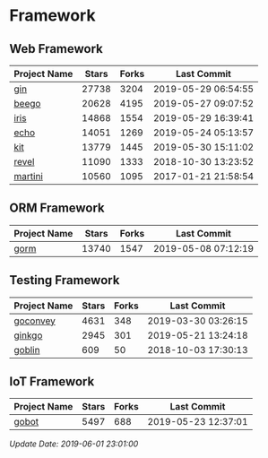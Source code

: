 # Framework

## Web Framework

| Project Name | Stars | Forks | Last Commit |
| ------------ | ----- | ----- | ----------- |
| [gin](https://github.com/gin-gonic/gin) | 27738 | 3204 | 2019-05-29 06:54:55 |
| [beego](https://github.com/astaxie/beego) | 20628 | 4195 | 2019-05-27 09:07:52 |
| [iris](https://github.com/kataras/iris) | 14868 | 1554 | 2019-05-29 16:39:41 |
| [echo](https://github.com/labstack/echo) | 14051 | 1269 | 2019-05-24 05:13:57 |
| [kit](https://github.com/go-kit/kit) | 13779 | 1445 | 2019-05-30 15:11:02 |
| [revel](https://github.com/revel/revel) | 11090 | 1333 | 2018-10-30 13:23:52 |
| [martini](https://github.com/go-martini/martini) | 10560 | 1095 | 2017-01-21 21:58:54 |

## ORM Framework

| Project Name | Stars | Forks | Last Commit |
| ------------ | ----- | ----- | ----------- |
| [gorm](https://github.com/jinzhu/gorm) | 13740 | 1547 | 2019-05-08 07:12:19 |

## Testing Framework

| Project Name | Stars | Forks | Last Commit |
| ------------ | ----- | ----- | ----------- |
| [goconvey](https://github.com/smartystreets/goconvey) | 4631 | 348 | 2019-03-30 03:26:15 |
| [ginkgo](https://github.com/onsi/ginkgo) | 2945 | 301 | 2019-05-21 13:24:18 |
| [goblin](https://github.com/franela/goblin) | 609 | 50 | 2018-10-03 17:30:13 |

## IoT Framework

| Project Name | Stars | Forks | Last Commit |
| ------------ | ----- | ----- | ----------- |
| [gobot](https://github.com/hybridgroup/gobot) | 5497 | 688 | 2019-05-23 12:37:01 |

*Update Date: 2019-06-01 23:01:00*